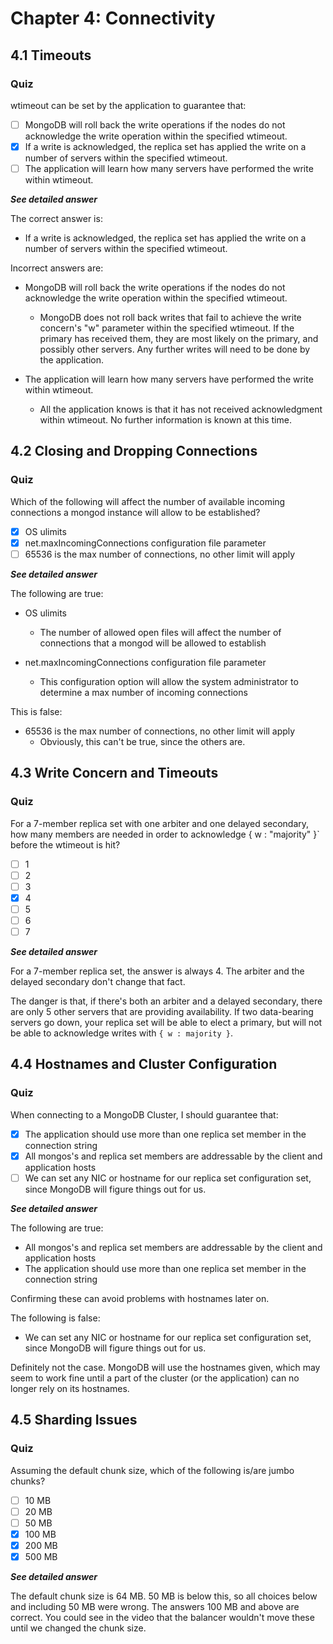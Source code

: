 # Chapter 4: Connectivity

## 4.1 Timeouts

### Quiz

wtimeout can be set by the application to guarantee that:

- [ ] MongoDB will roll back the write operations if the nodes do not acknowledge the write operation within the specified wtimeout.
- [x] If a write is acknowledged, the replica set has applied the write on a number of servers within the specified wtimeout.
- [ ] The application will learn how many servers have performed the write within wtimeout.

***See detailed answer***

The correct answer is:

- If a write is acknowledged, the replica set has applied the write on a number of servers within the specified wtimeout.

Incorrect answers are:

- MongoDB will roll back the write operations if the nodes do not acknowledge the write operation within the specified wtimeout.
    - MongoDB does not roll back writes that fail to achieve the write concern's "w" parameter within the specified wtimeout. If the primary has received them, they are most likely on the primary, and possibly other servers. Any further writes will need to be done by the application.

- The application will learn how many servers have performed the write within wtimeout.
    - All the application knows is that it has not received acknowledgment within wtimeout. No further information is known at this time.

## 4.2 Closing and Dropping Connections

### Quiz 

Which of the following will affect the number of available incoming connections a mongod instance will allow to be established?

- [x] OS ulimits
- [x] net.maxIncomingConnections configuration file parameter
- [ ] 65536 is the max number of connections, no other limit will apply

***See detailed answer***

The following are true:

- OS ulimits
    - The number of allowed open files will affect the number of connections that a mongod will be allowed to establish

- net.maxIncomingConnections configuration file parameter
    - This configuration option will allow the system administrator to determine a max number of incoming connections

This is false:

- 65536 is the max number of connections, no other limit will apply
    - Obviously, this can't be true, since the others are.
    
## 4.3 Write Concern and Timeouts

### Quiz

For a 7-member replica set with one arbiter and one delayed secondary, how many members are needed in order to acknowledge { w : "majority" }` before the wtimeout is hit?

- [ ] 1
- [ ] 2
- [ ] 3
- [x] 4
- [ ] 5
- [ ] 6
- [ ] 7

***See detailed answer***

For a 7-member replica set, the answer is always 4. The arbiter and the delayed secondary don't change that fact.

The danger is that, if there's both an arbiter and a delayed secondary, there are only 5 other servers that are providing availability. If two data-bearing servers go down, your replica set will be able to elect a primary, but will not be able to acknowledge writes with `{ w : majority }`.

## 4.4 Hostnames and Cluster Configuration

### Quiz

When connecting to a MongoDB Cluster, I should guarantee that:

- [x] The application should use more than one replica set member in the connection string
- [x] All mongos's and replica set members are addressable by the client and application hosts
- [ ] We can set any NIC or hostname for our replica set configuration set, since MongoDB will figure things out for us.

***See detailed answer***

The following are true:

- All mongos's and replica set members are addressable by the client and application hosts
- The application should use more than one replica set member in the connection string

Confirming these can avoid problems with hostnames later on.

The following is false:

- We can set any NIC or hostname for our replica set configuration set, since MongoDB will figure things out for us.

Definitely not the case. MongoDB will use the hostnames given, which may seem to work fine until a part of the cluster (or the application) can no longer rely on its hostnames.

## 4.5 Sharding Issues

### Quiz

Assuming the default chunk size, which of the following is/are jumbo chunks?

- [ ] 10 MB
- [ ] 20 MB
- [ ] 50 MB
- [x] 100 MB
- [x] 200 MB
- [x] 500 MB

***See detailed answer***

The default chunk size is 64 MB. 50 MB is below this, so all choices below and including 50 MB were wrong. The answers 100 MB and above are correct. You could see in the video that the balancer wouldn't move these until we changed the chunk size.

